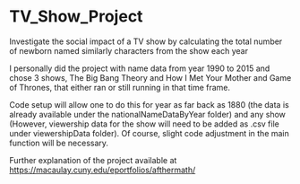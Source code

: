# TV_Show_Project
Investigate the social impact of a TV show by calculating the total number of newborn named similarly characters from the show each year

I personally did the project with name data from year 1990 to 2015 and chose 3 shows, The Big Bang Theory and How I Met Your Mother and 
Game of Thrones, that either ran or still running in that time frame.

Code setup will allow one to do this for year as far back as 1880 (the data is already available under the nationalNameDataByYear folder) 
and any show (However, viewership data for the show will need to be added as .csv file under viewershipData folder). Of course, slight code adjustment in the main function will be necessary.

Further explanation of the project available at https://macaulay.cuny.edu/eportfolios/afthermath/
